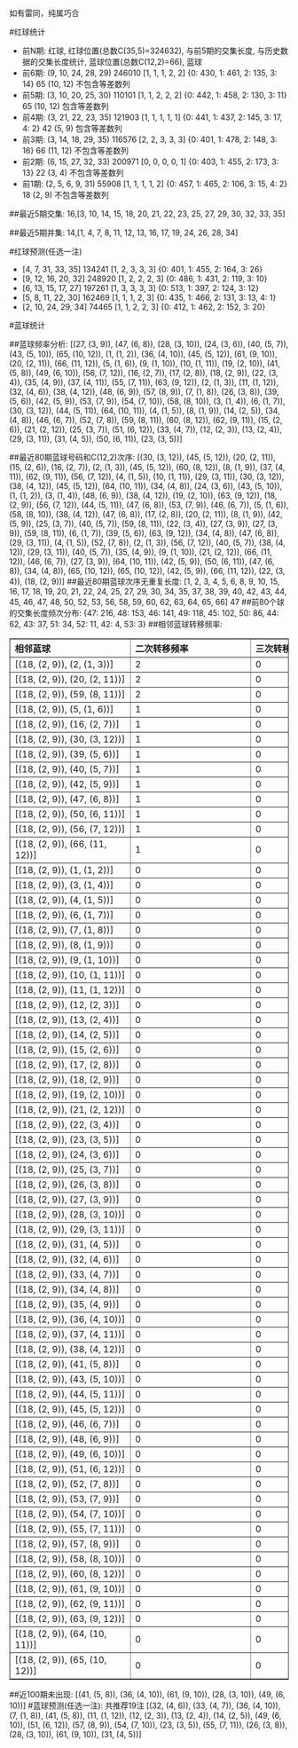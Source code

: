 <!-- 
.. title: 大乐透14032期(2014-03-22)数据分析报告
.. slug: dlott-14032-2014-03-22-report
.. date: 2014-03-23 08:00:00 UTC+08:00
.. tags: Lottery
.. link: 
.. description: 
.. type: text
-->

如有雷同，纯属巧合

<!-- TEASER_END-->

#红球统计

- 前N期: 红球, 红球位置(总数C(35,5)=324632), 与前5期的交集长度, 与历史数据的交集长度统计, 蓝球位置(总数C(12,2)=66), 蓝球
- 前6期: (9, 10, 24, 28, 29) 246010 [1, 1, 1, 2, 2] {0: 430, 1: 461, 2: 135, 3: 14} 65 (10, 12) 不包含等差数列
- 前5期: (3, 10, 20, 25, 30) 110101 [1, 1, 2, 2, 2] {0: 442, 1: 458, 2: 130, 3: 11} 65 (10, 12) 包含等差数列
- 前4期: (3, 21, 22, 23, 35) 121903 [1, 1, 1, 1, 1] {0: 441, 1: 437, 2: 145, 3: 17, 4: 2} 42 (5, 9) 包含等差数列
- 前3期: (3, 14, 18, 29, 35) 116576 [2, 2, 3, 3, 3] {0: 401, 1: 478, 2: 148, 3: 16} 66 (11, 12) 不包含等差数列
- 前2期: (6, 15, 27, 32, 33) 200971 [0, 0, 0, 0, 1] {0: 403, 1: 455, 2: 173, 3: 13} 22 (3, 4) 不包含等差数列
- 前1期: (2, 5, 6, 9, 31) 55908 [1, 1, 1, 1, 2] {0: 457, 1: 465, 2: 106, 3: 15, 4: 2} 18 (2, 9) 不包含等差数列

##最近5期交集:
16,[3, 10, 14, 15, 18, 20, 21, 22, 23, 25, 27, 29, 30, 32, 33, 35]

##最近5期并集:
14,[1, 4, 7, 8, 11, 12, 13, 16, 17, 19, 24, 26, 28, 34]

#红球预测(任选一注)

- [4, 7, 31, 33, 35] 134241 [1, 2, 3, 3, 3] {0: 401, 1: 455, 2: 164, 3: 26}
- [9, 12, 16, 20, 32] 248920 [1, 2, 2, 2, 3] {0: 486, 1: 431, 2: 119, 3: 10}
- [6, 13, 15, 17, 27] 197261 [1, 3, 3, 3, 3] {0: 513, 1: 397, 2: 124, 3: 12}
- [5, 8, 11, 22, 30] 162469 [1, 1, 1, 2, 3] {0: 435, 1: 466, 2: 131, 3: 13, 4: 1}
- [2, 10, 24, 29, 34] 74465 [1, 1, 2, 2, 3] {0: 412, 1: 462, 2: 152, 3: 20}

#蓝球统计

##蓝球频率分析:
[(27, (3, 9)), (47, (6, 8)), (28, (3, 10)), (24, (3, 6)), (40, (5, 7)), (43, (5, 10)), (65, (10, 12)), (1, (1, 2)), (36, (4, 10)), (45, (5, 12)), (61, (9, 10)), (20, (2, 11)), (66, (11, 12)), (5, (1, 6)), (9, (1, 10)), (10, (1, 11)), (19, (2, 10)), (41, (5, 8)), (49, (6, 10)), (56, (7, 12)), (16, (2, 7)), (17, (2, 8)), (18, (2, 9)), (22, (3, 4)), (35, (4, 9)), (37, (4, 11)), (55, (7, 11)), (63, (9, 12)), (2, (1, 3)), (11, (1, 12)), (32, (4, 6)), (38, (4, 12)), (48, (6, 9)), (57, (8, 9)), (7, (1, 8)), (26, (3, 8)), (39, (5, 6)), (42, (5, 9)), (53, (7, 9)), (54, (7, 10)), (58, (8, 10)), (3, (1, 4)), (6, (1, 7)), (30, (3, 12)), (44, (5, 11)), (64, (10, 11)), (4, (1, 5)), (8, (1, 9)), (14, (2, 5)), (34, (4, 8)), (46, (6, 7)), (52, (7, 8)), (59, (8, 11)), (60, (8, 12)), (62, (9, 11)), (15, (2, 6)), (21, (2, 12)), (25, (3, 7)), (51, (6, 12)), (33, (4, 7)), (12, (2, 3)), (13, (2, 4)), (29, (3, 11)), (31, (4, 5)), (50, (6, 11)), (23, (3, 5))]

##最近80期蓝球号码和C(12,2)次序:
[(30, (3, 12)), (45, (5, 12)), (20, (2, 11)), (15, (2, 6)), (16, (2, 7)), (2, (1, 3)), (45, (5, 12)), (60, (8, 12)), (8, (1, 9)), (37, (4, 11)), (62, (9, 11)), (56, (7, 12)), (4, (1, 5)), (10, (1, 11)), (29, (3, 11)), (30, (3, 12)), (38, (4, 12)), (45, (5, 12)), (64, (10, 11)), (34, (4, 8)), (24, (3, 6)), (43, (5, 10)), (1, (1, 2)), (3, (1, 4)), (48, (6, 9)), (38, (4, 12)), (19, (2, 10)), (63, (9, 12)), (18, (2, 9)), (56, (7, 12)), (44, (5, 11)), (47, (6, 8)), (53, (7, 9)), (46, (6, 7)), (5, (1, 6)), (58, (8, 10)), (38, (4, 12)), (47, (6, 8)), (17, (2, 8)), (20, (2, 11)), (8, (1, 9)), (42, (5, 9)), (25, (3, 7)), (40, (5, 7)), (59, (8, 11)), (22, (3, 4)), (27, (3, 9)), (27, (3, 9)), (59, (8, 11)), (6, (1, 7)), (39, (5, 6)), (63, (9, 12)), (34, (4, 8)), (47, (6, 8)), (29, (3, 11)), (4, (1, 5)), (52, (7, 8)), (2, (1, 3)), (56, (7, 12)), (40, (5, 7)), (38, (4, 12)), (29, (3, 11)), (40, (5, 7)), (35, (4, 9)), (9, (1, 10)), (21, (2, 12)), (66, (11, 12)), (46, (6, 7)), (27, (3, 9)), (64, (10, 11)), (42, (5, 9)), (50, (6, 11)), (47, (6, 8)), (34, (4, 8)), (65, (10, 12)), (65, (10, 12)), (42, (5, 9)), (66, (11, 12)), (22, (3, 4)), (18, (2, 9))]
##最近80期蓝球次序无重复长度:
[1, 2, 3, 4, 5, 6, 8, 9, 10, 15, 16, 17, 18, 19, 20, 21, 22, 24, 25, 27, 29, 30, 34, 35, 37, 38, 39, 40, 42, 43, 44, 45, 46, 47, 48, 50, 52, 53, 56, 58, 59, 60, 62, 63, 64, 65, 66] 47
##前80个球的交集长度频次分布:
{47: 216, 48: 153, 46: 141, 49: 118, 45: 102, 50: 86, 44: 62, 43: 37, 51: 34, 52: 11, 42: 4, 53: 3}
##相邻蓝球转移频率:
<table border="1" class="table table-striped dataframe">
  <thead>
    <tr style="text-align: left;">
      <th style="min-width: 200px;">相邻蓝球</th>
      <th style="min-width: 200px;">二次转移频率</th>
      <th style="min-width: 200px;">三次转移频率</th>
    </tr>
  </thead>
  <tbody>
    <tr>
      <td>    [(18, (2, 9)), (2, (1, 3))]</td>
      <td> 2</td>
      <td> 0</td>
    </tr>
    <tr>
      <td>  [(18, (2, 9)), (20, (2, 11))]</td>
      <td> 2</td>
      <td> 0</td>
    </tr>
    <tr>
      <td>  [(18, (2, 9)), (59, (8, 11))]</td>
      <td> 2</td>
      <td> 0</td>
    </tr>
    <tr>
      <td>    [(18, (2, 9)), (5, (1, 6))]</td>
      <td> 1</td>
      <td> 0</td>
    </tr>
    <tr>
      <td>   [(18, (2, 9)), (16, (2, 7))]</td>
      <td> 1</td>
      <td> 0</td>
    </tr>
    <tr>
      <td>  [(18, (2, 9)), (30, (3, 12))]</td>
      <td> 1</td>
      <td> 0</td>
    </tr>
    <tr>
      <td>   [(18, (2, 9)), (39, (5, 6))]</td>
      <td> 1</td>
      <td> 0</td>
    </tr>
    <tr>
      <td>   [(18, (2, 9)), (40, (5, 7))]</td>
      <td> 1</td>
      <td> 0</td>
    </tr>
    <tr>
      <td>   [(18, (2, 9)), (42, (5, 9))]</td>
      <td> 1</td>
      <td> 0</td>
    </tr>
    <tr>
      <td>   [(18, (2, 9)), (47, (6, 8))]</td>
      <td> 1</td>
      <td> 0</td>
    </tr>
    <tr>
      <td>  [(18, (2, 9)), (50, (6, 11))]</td>
      <td> 1</td>
      <td> 0</td>
    </tr>
    <tr>
      <td>  [(18, (2, 9)), (56, (7, 12))]</td>
      <td> 1</td>
      <td> 0</td>
    </tr>
    <tr>
      <td> [(18, (2, 9)), (66, (11, 12))]</td>
      <td> 1</td>
      <td> 0</td>
    </tr>
    <tr>
      <td>    [(18, (2, 9)), (1, (1, 2))]</td>
      <td> 0</td>
      <td> 0</td>
    </tr>
    <tr>
      <td>    [(18, (2, 9)), (3, (1, 4))]</td>
      <td> 0</td>
      <td> 0</td>
    </tr>
    <tr>
      <td>    [(18, (2, 9)), (4, (1, 5))]</td>
      <td> 0</td>
      <td> 0</td>
    </tr>
    <tr>
      <td>    [(18, (2, 9)), (6, (1, 7))]</td>
      <td> 0</td>
      <td> 0</td>
    </tr>
    <tr>
      <td>    [(18, (2, 9)), (7, (1, 8))]</td>
      <td> 0</td>
      <td> 0</td>
    </tr>
    <tr>
      <td>    [(18, (2, 9)), (8, (1, 9))]</td>
      <td> 0</td>
      <td> 0</td>
    </tr>
    <tr>
      <td>   [(18, (2, 9)), (9, (1, 10))]</td>
      <td> 0</td>
      <td> 0</td>
    </tr>
    <tr>
      <td>  [(18, (2, 9)), (10, (1, 11))]</td>
      <td> 0</td>
      <td> 0</td>
    </tr>
    <tr>
      <td>  [(18, (2, 9)), (11, (1, 12))]</td>
      <td> 0</td>
      <td> 0</td>
    </tr>
    <tr>
      <td>   [(18, (2, 9)), (12, (2, 3))]</td>
      <td> 0</td>
      <td> 0</td>
    </tr>
    <tr>
      <td>   [(18, (2, 9)), (13, (2, 4))]</td>
      <td> 0</td>
      <td> 0</td>
    </tr>
    <tr>
      <td>   [(18, (2, 9)), (14, (2, 5))]</td>
      <td> 0</td>
      <td> 0</td>
    </tr>
    <tr>
      <td>   [(18, (2, 9)), (15, (2, 6))]</td>
      <td> 0</td>
      <td> 0</td>
    </tr>
    <tr>
      <td>   [(18, (2, 9)), (17, (2, 8))]</td>
      <td> 0</td>
      <td> 0</td>
    </tr>
    <tr>
      <td>   [(18, (2, 9)), (18, (2, 9))]</td>
      <td> 0</td>
      <td> 0</td>
    </tr>
    <tr>
      <td>  [(18, (2, 9)), (19, (2, 10))]</td>
      <td> 0</td>
      <td> 0</td>
    </tr>
    <tr>
      <td>  [(18, (2, 9)), (21, (2, 12))]</td>
      <td> 0</td>
      <td> 0</td>
    </tr>
    <tr>
      <td>   [(18, (2, 9)), (22, (3, 4))]</td>
      <td> 0</td>
      <td> 0</td>
    </tr>
    <tr>
      <td>   [(18, (2, 9)), (23, (3, 5))]</td>
      <td> 0</td>
      <td> 0</td>
    </tr>
    <tr>
      <td>   [(18, (2, 9)), (24, (3, 6))]</td>
      <td> 0</td>
      <td> 0</td>
    </tr>
    <tr>
      <td>   [(18, (2, 9)), (25, (3, 7))]</td>
      <td> 0</td>
      <td> 0</td>
    </tr>
    <tr>
      <td>   [(18, (2, 9)), (26, (3, 8))]</td>
      <td> 0</td>
      <td> 0</td>
    </tr>
    <tr>
      <td>   [(18, (2, 9)), (27, (3, 9))]</td>
      <td> 0</td>
      <td> 0</td>
    </tr>
    <tr>
      <td>  [(18, (2, 9)), (28, (3, 10))]</td>
      <td> 0</td>
      <td> 0</td>
    </tr>
    <tr>
      <td>  [(18, (2, 9)), (29, (3, 11))]</td>
      <td> 0</td>
      <td> 0</td>
    </tr>
    <tr>
      <td>   [(18, (2, 9)), (31, (4, 5))]</td>
      <td> 0</td>
      <td> 0</td>
    </tr>
    <tr>
      <td>   [(18, (2, 9)), (32, (4, 6))]</td>
      <td> 0</td>
      <td> 0</td>
    </tr>
    <tr>
      <td>   [(18, (2, 9)), (33, (4, 7))]</td>
      <td> 0</td>
      <td> 0</td>
    </tr>
    <tr>
      <td>   [(18, (2, 9)), (34, (4, 8))]</td>
      <td> 0</td>
      <td> 0</td>
    </tr>
    <tr>
      <td>   [(18, (2, 9)), (35, (4, 9))]</td>
      <td> 0</td>
      <td> 0</td>
    </tr>
    <tr>
      <td>  [(18, (2, 9)), (36, (4, 10))]</td>
      <td> 0</td>
      <td> 0</td>
    </tr>
    <tr>
      <td>  [(18, (2, 9)), (37, (4, 11))]</td>
      <td> 0</td>
      <td> 0</td>
    </tr>
    <tr>
      <td>  [(18, (2, 9)), (38, (4, 12))]</td>
      <td> 0</td>
      <td> 0</td>
    </tr>
    <tr>
      <td>   [(18, (2, 9)), (41, (5, 8))]</td>
      <td> 0</td>
      <td> 0</td>
    </tr>
    <tr>
      <td>  [(18, (2, 9)), (43, (5, 10))]</td>
      <td> 0</td>
      <td> 0</td>
    </tr>
    <tr>
      <td>  [(18, (2, 9)), (44, (5, 11))]</td>
      <td> 0</td>
      <td> 0</td>
    </tr>
    <tr>
      <td>  [(18, (2, 9)), (45, (5, 12))]</td>
      <td> 0</td>
      <td> 0</td>
    </tr>
    <tr>
      <td>   [(18, (2, 9)), (46, (6, 7))]</td>
      <td> 0</td>
      <td> 0</td>
    </tr>
    <tr>
      <td>   [(18, (2, 9)), (48, (6, 9))]</td>
      <td> 0</td>
      <td> 0</td>
    </tr>
    <tr>
      <td>  [(18, (2, 9)), (49, (6, 10))]</td>
      <td> 0</td>
      <td> 0</td>
    </tr>
    <tr>
      <td>  [(18, (2, 9)), (51, (6, 12))]</td>
      <td> 0</td>
      <td> 0</td>
    </tr>
    <tr>
      <td>   [(18, (2, 9)), (52, (7, 8))]</td>
      <td> 0</td>
      <td> 0</td>
    </tr>
    <tr>
      <td>   [(18, (2, 9)), (53, (7, 9))]</td>
      <td> 0</td>
      <td> 0</td>
    </tr>
    <tr>
      <td>  [(18, (2, 9)), (54, (7, 10))]</td>
      <td> 0</td>
      <td> 0</td>
    </tr>
    <tr>
      <td>  [(18, (2, 9)), (55, (7, 11))]</td>
      <td> 0</td>
      <td> 0</td>
    </tr>
    <tr>
      <td>   [(18, (2, 9)), (57, (8, 9))]</td>
      <td> 0</td>
      <td> 0</td>
    </tr>
    <tr>
      <td>  [(18, (2, 9)), (58, (8, 10))]</td>
      <td> 0</td>
      <td> 0</td>
    </tr>
    <tr>
      <td>  [(18, (2, 9)), (60, (8, 12))]</td>
      <td> 0</td>
      <td> 0</td>
    </tr>
    <tr>
      <td>  [(18, (2, 9)), (61, (9, 10))]</td>
      <td> 0</td>
      <td> 0</td>
    </tr>
    <tr>
      <td>  [(18, (2, 9)), (62, (9, 11))]</td>
      <td> 0</td>
      <td> 0</td>
    </tr>
    <tr>
      <td>  [(18, (2, 9)), (63, (9, 12))]</td>
      <td> 0</td>
      <td> 0</td>
    </tr>
    <tr>
      <td> [(18, (2, 9)), (64, (10, 11))]</td>
      <td> 0</td>
      <td> 0</td>
    </tr>
    <tr>
      <td> [(18, (2, 9)), (65, (10, 12))]</td>
      <td> 0</td>
      <td> 0</td>
    </tr>
  </tbody>
</table>
##近100期未出现:
[(41, (5, 8)), (36, (4, 10)), (61, (9, 10)), (28, (3, 10)), (49, (6, 10))]
#蓝球预测(任选一注):
共推荐19注
[(32, (4, 6)), (33, (4, 7)), (36, (4, 10)), (7, (1, 8)), (41, (5, 8)), (11, (1, 12)), (12, (2, 3)), (13, (2, 4)), (14, (2, 5)), (49, (6, 10)), (51, (6, 12)), (57, (8, 9)), (54, (7, 10)), (23, (3, 5)), (55, (7, 11)), (26, (3, 8)), (28, (3, 10)), (61, (9, 10)), (31, (4, 5))]

